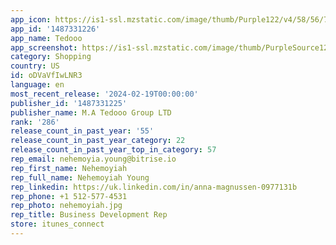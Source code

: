 ```yaml
---
app_icon: https://is1-ssl.mzstatic.com/image/thumb/Purple122/v4/58/56/75/585675cd-c990-9e29-c6bf-86e5b6911a55/AppIcon-0-0-1x_U007emarketing-0-10-0-0-85-220.png/1024x1024bb.png
app_id: '1487331226'
app_name: Tedooo
app_screenshot: https://is1-ssl.mzstatic.com/image/thumb/PurpleSource126/v4/6a/52/fb/6a52fb0f-9039-f68b-d259-5499b92494b6/460a3c8e-1b0b-4f8e-8aec-320a11ee0e72_iPhone_11_Pro_Max_U002c_iPhone_11_U002c_iPhone_XS_Max_U002c_iPhone_XR.png/1242x2688bb.png
category: Shopping
country: US
id: oDVaVfIwLNR3
language: en
most_recent_release: '2024-02-19T00:00:00'
publisher_id: '1487331225'
publisher_name: M.A Tedooo Group LTD
rank: '286'
release_count_in_past_year: '55'
release_count_in_past_year_category: 22
release_count_in_past_year_top_in_category: 57
rep_email: nehemoyia.young@bitrise.io
rep_first_name: Nehemoyiah
rep_full_name: Nehemoyiah Young
rep_linkedin: https://uk.linkedin.com/in/anna-magnussen-0977131b
rep_phone: +1 512-577-4531
rep_photo: nehemoyiah.jpg
rep_title: Business Development Rep
store: itunes_connect
---
```

